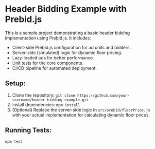 # Header Bidding Example with Prebid.js

This is a sample project demonstrating a basic header bidding implementation using Prebid.js. It includes:

* Client-side Prebid.js configuration for ad units and bidders.
* Server-side (simulated) logic for dynamic floor pricing.
* Lazy-loaded ads for better performance.
* Unit tests for the core components.
* CI/CD pipeline for automated deployment.

## Setup:

1. Clone the repository: `git clone https://github.com/your-username/header-bidding-example.git`
2. Install dependencies: `npm install`
3. (Optional) Replace the server-side logic in `src/prebid/floorPrice.js` with your actual implementation for calculating dynamic floor prices.

## Running Tests:

```bash
npm test